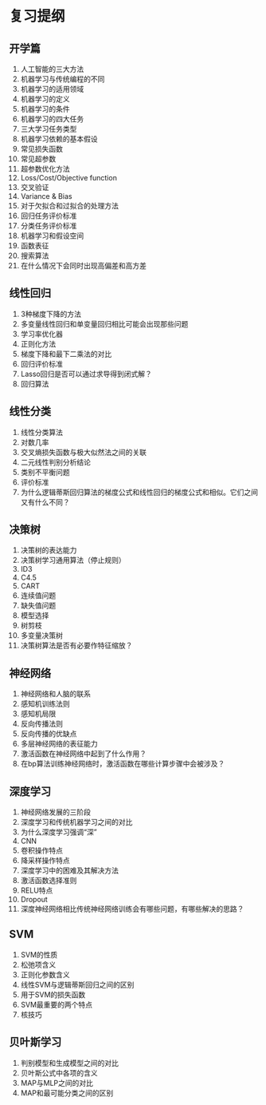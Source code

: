 # 复习提纲

## 开学篇

1. 人工智能的三大方法
2. 机器学习与传统编程的不同
3. 机器学习的适用领域
4. 机器学习的定义
5. 机器学习的条件
6. 机器学习的四大任务
7. 三大学习任务类型
8. 机器学习依赖的基本假设
9. 常见损失函数
10. 常见超参数
11. 超参数优化方法
12. Loss/Cost/Objective function
13. 交叉验证
14. Variance & Bias
15. 对于欠拟合和过拟合的处理方法
16. 回归任务评价标准
17. 分类任务评价标准
18. 机器学习和假设空间
19. 函数表征
20. 搜索算法
21. 在什么情况下会同时出现高偏差和高方差

## 线性回归

1. 3种梯度下降的方法
2. 多变量线性回归和单变量回归相比可能会出现那些问题
3. 学习率优化器
4. 正则化方法
5. 梯度下降和最下二乘法的对比
6. 回归评价标准
7. Lasso回归是否可以通过求导得到闭式解？
8. 回归算法

## 线性分类

1. 线性分类算法
2. 对数几率
3. 交叉熵损失函数与极大似然法之间的关联
4. 二元线性判别分析结论
5. 类别不平衡问题
6. 评价标准
7. 为什么逻辑蒂斯回归算法的梯度公式和线性回归的梯度公式和相似。它们之间又有什么不同？

## 决策树

1. 决策树的表达能力
2. 决策树学习通用算法（停止规则）
3. ID3
4. C4.5
5. CART
6. 连续值问题
7. 缺失值问题
8. 模型选择
9. 树剪枝
10. 多变量决策树
11. 决策树算法是否有必要作特征缩放？

## 神经网络

1. 神经网络和人脑的联系
2. 感知机训练法则
3. 感知机局限
4. 反向传播法则
5. 反向传播的优缺点
6. 多层神经网络的表征能力
7. 激活函数在神经网络中起到了什么作用？
8. 在bp算法训练神经网络时，激活函数在哪些计算步骤中会被涉及？

## 深度学习

1. 神经网络发展的三阶段
2. 深度学习和传统机器学习之间的对比
3. 为什么深度学习强调“深”
4. CNN
5. 卷积操作特点
6. 降采样操作特点
7. 深度学习中的困难及其解决方法
8. 激活函数选择准则
9. RELU特点
10. Dropout
11. 深度神经网络相比传统神经网络训练会有哪些问题，有哪些解决的思路？

## SVM

1. SVM的性质
2. 松弛项含义
3. 正则化参数含义
4. 线性SVM与逻辑蒂斯回归之间的区别
5. 用于SVM的损失函数
6. SVM最重要的两个特点
7. 核技巧

## 贝叶斯学习

1. 判别模型和生成模型之间的对比
2. 贝叶斯公式中各项的含义
3. MAP与MLP之间的对比
4. MAP和最可能分类之间的区别

## 